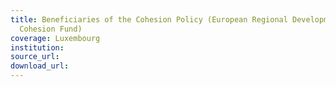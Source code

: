 ```yaml
---
title: Beneficiaries of the Cohesion Policy (European Regional Development Fund and
  Cohesion Fund)
coverage: Luxembourg
institution: 
source_url: 
download_url: 
---
```

